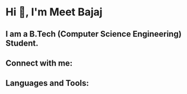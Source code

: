 # Hi 👋, I'm Meet Bajaj
## I am a B.Tech (Computer Science Engineering) Student.
## Connect with me:

## Languages and Tools:
